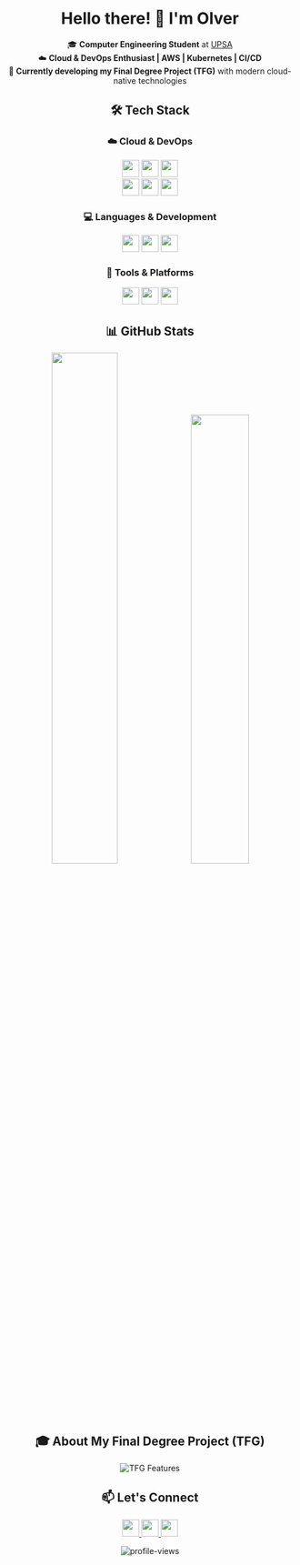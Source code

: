 <div align="center">

# Hello there! 👋 I'm **Olver**  

🎓 **Computer Engineering Student** at [UPSA](https://www.upsa.edu.bo)  
☁️ **Cloud & DevOps Enthusiast | AWS | Kubernetes | CI/CD**  
🚀 **Currently developing my Final Degree Project (TFG)** with modern cloud-native technologies  

## 🛠️ **Tech Stack**  

### ☁️ **Cloud & DevOps**  
<p align="center">
  <img src="https://img.shields.io/badge/AWS-232F3E?style=for-the-badge&logo=amazon-aws&logoColor=white" height="30">
  <img src="https://img.shields.io/badge/Kubernetes-326CE5?style=for-the-badge&logo=kubernetes&logoColor=white" height="30">
  <img src="https://img.shields.io/badge/Terraform-623CE4?style=for-the-badge&logo=terraform&logoColor=white" height="30">
  <br>
  <img src="https://img.shields.io/badge/Docker-2496ED?style=for-the-badge&logo=docker&logoColor=white" height="30">
  <img src="https://img.shields.io/badge/Jenkins-D24939?style=for-the-badge&logo=jenkins&logoColor=white" height="30">
  <img src="https://img.shields.io/badge/GitHub_Actions-2088FF?style=for-the-badge&logo=github-actions&logoColor=white" height="30">
</p>

### 💻 **Languages & Development**  
<p align="center">
  <img src="https://img.shields.io/badge/Python-3776AB?style=for-the-badge&logo=python&logoColor=white" height="30">
  <img src="https://img.shields.io/badge/JavaScript-F7DF1E?style=for-the-badge&logo=javascript&logoColor=black" height="30">
  <img src="https://img.shields.io/badge/Bash-4EAA25?style=for-the-badge&logo=gnu-bash&logoColor=white" height="30">
</p>

### 🔧 **Tools & Platforms**  
<p align="center">
  <img src="https://img.shields.io/badge/Git-F05032?style=for-the-badge&logo=git&logoColor=white" height="30">
  <img src="https://img.shields.io/badge/GitHub_Copilot-1F1E1E?style=for-the-badge&logo=github&logoColor=white" height="30">
  <img src="https://img.shields.io/badge/VS_Code-007ACC?style=for-the-badge&logo=visual-studio-code&logoColor=white" height="30">
</p>

## 📊 **GitHub Stats**  
<p align="center">
  <img src="https://github-readme-stats.vercel.app/api?username=Olversin&show_icons=true&theme=radical&hide_border=true&bg_color=00000000&text_color=58a6ff&icon_color=58a6ff&title_color=58a6ff&border_radius=15" width="48%">
  <img src="https://github-readme-stats.vercel.app/api/top-langs/?username=Olversin&layout=compact&theme=radical&hide_border=true&bg_color=00000000&text_color=58a6ff&title_color=58a6ff&border_radius=15" width="45%">
</p>

## 🎓 **About My Final Degree Project (TFG)**  
<p align="center">
  <img src="https://readme-typing-svg.demolab.com?font=Fira+Code&weight=600&size=22&duration=3000&pause=1000&color=58A6FF&center=true&vCenter=true&width=500&lines=%E2%9C%85+Infrastructure+as+Code+(IaC);%E2%9C%85+Kubernetes+(EKS)+Orchestration;%E2%9C%85+CI%2FCD+Pipelines;%E2%9C%85+Cloud-native+solutions" alt="TFG Features">
</p>

## 📫 **Let's Connect**  
<p align="center">
  <a href="mailto:your.email@example.com">
    <img src="https://img.shields.io/badge/Gmail-D14836?style=for-the-badge&logo=gmail&logoColor=white" height="30">
  </a>
  <a href="https://linkedin.com/in/yourprofile">
    <img src="https://img.shields.io/badge/LinkedIn-0077B5?style=for-the-badge&logo=linkedin&logoColor=white" height="30">
  </a>
  <a href="https://github.com/Olversin">
    <img src="https://img.shields.io/badge/GitHub-181717?style=for-the-badge&logo=github&logoColor=white" height="30">
  </a>
</p>

<p align="center">
  <img src="https://komarev.com/ghpvc/?username=Olversin&label=Profile%20views&color=58a6ff&style=for-the-badge" alt="profile-views">
</p>

</div>
